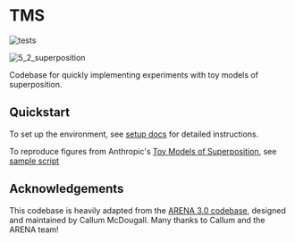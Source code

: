 # TMS

![tests](https://github.com/dtch1997/tms/actions/workflows/tests.yaml/badge.svg)

![5_2_superposition](experiments/bottleneck_tms/5_2_superposition.png)

Codebase for quickly implementing experiments with toy models of superposition. 

## Quickstart

To set up the environment, see [setup docs](docs/setup.md) for detailed instructions. 

To reproduce figures from Anthropic's [Toy Models of Superposition](https://transformer-circuits.pub/2022/toy_model/index.html), see [sample script](experiments/bottleneck_tms/run.py) 

## Acknowledgements

This codebase is heavily adapted from the [ARENA 3.0 codebase](https://github.com/callummcdougall/ARENA_3.0/tree/main), designed and maintained by Callum McDougall. Many thanks to Callum and the ARENA team!